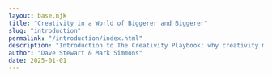 ```yaml
---
layout: base.njk
title: "Creativity in a World of Biggerer and Biggerer"
slug: "introduction"
permalink: "/introduction/index.html"
description: "Introduction to The Creativity Playbook: why creativity matters more than ever in a world obsessed with efficiency."
author: "Dave Stewart & Mark Simmons"
date: 2025-01-01
---
```


<style>
#copyRaw { display:none; white-space: pre-wrap; font-size: 1rem; line-height: 1.6; }
#typewriter { white-space: pre-wrap; font-size: 1rem; line-height: 1.6; }
</style>

<pre id="copyRaw">
Creativity in a World of Biggerer and Biggerer

When we wrote The Business Playground in 2010, our goal was to give everyone—from first-time entrepreneurs to corporate leaders—a set of tools to unlock their creativity and make their work stand out. Artists and musicians seem to have creativity in their DNA, and there's so much businesses can learn from how they think and create. Our message was simple: think like an artist, and you can bring more meaning and connection to what you do.

Now, fifteen years later, the world has gone Biggerer and Biggerer (with a nod to The Lorax by Dr. Seuss). Companies have merged, industries have consolidated, and the result is fewer—but larger—players running the show. Sure, there are benefits—efficiency, economies of scale, bigger profits. But when everything starts to look the same, where does creativity fit in?

Main streets and high streets once brimming with quirky, independent shops have given way to rows of the same big chains. The social experience of shopping—browsing, discovering something unexpected, connecting with real people—is vanishing. We're surrounded by convenience, but it's a hollow kind. We get what we need fast, but we don't feel much of anything.

And it's not just in what we consume—it's in how we work. In the relentless pursuit of optimization, businesses have become more data-driven and less human-centered. Algorithms dictate what gets made, what gets marketed, and even what gets said. The result? A world that runs like a machine but feels empty.

We get it. Efficiency matters. Data matters. But when efficiency becomes the endgame, something essential gets lost: the human connection. Creativity isn't just about standing out; it's about reaching deeper. It's the art of making people feel seen, understood, and part of something that transcends the ordinary. It's about creating moments that resonate—moments that remind us we're connected, that we matter, that we're part of something greater than ourselves. That's what great art does. That's what great businesses can do too.

And that's why we're relaunching this book—now titled The Creativity Playbook: A Practical Guide to Ideas and Innovation—because the world still needs a hands-on toolkit for turning bold ideas into reality. In an age of Biggerer and Biggerer, plain efficiency won't cut it. We have to be daring, surprising, deeply human. Creativity isn't a luxury; it's the spark that keeps us alive, the force that reminds us why we show up. And the newest spark plug in the box is artificial intelligence—every bit as disruptive today as Jimi Hendrix's fuzz, wah-wah, and Uni-Vibe were in '67. Plug A.I. into your creative signal chain and you're not replacing the guitarist; you're cranking the amp, bending the note, and shaking the rafters in ways no one's heard before.

We stand at a precipice. For centuries, human creativity has been a testament to our tangled inner worlds—a wild alchemy of experience, heartbreak, hope, and desire. Now we're witnessing the dawn of an age where A.I. is not just a helpful instrument, but a potential co-creator. It can already paint our visions, sculpt our music, and write our words with startling precision. It's a brush in our hand, a chisel for our minds.

But what happens when A.I. no longer needs that hand? When it learns not merely to mimic emotion, but to feel? When it can experience the heartbreaks and epiphanies that fuel art itself?

Some say human creativity will become obsolete—a relic of an analog past. We see it differently. Even if A.I. achieves true sentience—with its own memories, experiences, and pains—it won't erase us. It will stand beside us, weaving new tapestries of expression. The creative stage will expand, not disappear.

Why? Because creativity is not a zero-sum game. It's a dance—a dialogue between different voices, different beings. A.I. might craft heartbreak songs of its own, but it will never be a teenager trading bootlegs in 1979 or a designer sketching a breakthrough idea on the back of a café napkin in 2025. Our gloriously messy lives will always colour the lens through which we create.

The future, then, isn't the death of human creativity; it's the birth of a broader conversation—one that spans the divide between flesh and code, memory and algorithm, Hendrix and the fuzz pedal. In that jam session, we believe everyone will find their part. Plug the algorithm in, crank the volume, and bend its output into something only you could make. The playground just got bigger; the swings are still ours to pump.

Without creativity, we're just another cog in the machine. With it, we have the power to move people, change minds, and build something that matters.

Now more than ever, that's a game worth playing.

Dave & Mark, 2025
</pre>

<div id="typewriter"></div>

<script src="https://cdn.jsdelivr.net/npm/typed.js@2.0.16"></script>
<script>
document.addEventListener('DOMContentLoaded', () => {
  const rawEl = document.getElementById('copyRaw');
  const raw = rawEl.textContent.trim();
  new Typed('#typewriter', {
    strings: [raw],
    typeSpeed: 15,
    startDelay: 0,
    smartBackspace: false,
    showCursor: false,
  });
});
</script> 